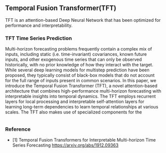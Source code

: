 ## Temporal Fusion Transformer(TFT)

TFT is an attention-based Deep Neural Network that has been 
optimized for performance and interpretability.

### TFT Time Series Prediction

Multi-horizon forecasting problems frequently contain a complex 
mix of inputs, including static (i.e. time-invariant) covariances,
known future inputs, and other exogenous time series that can only 
be observed historically, with no prior knowledge of how they 
interact with the target. While several deep learning models for 
multistep prediction have been proposed, they typically consist of 
black-box models that do not account for the full range of inputs
present in common scenarios. In this paper, we introduce the Temporal
Fusion Transformer (TFT), a novel attention-based architecture that 
combines high-performance multi-horizon forecasting with interpretable 
insights into temporal dynamics. The TFT employs recurrent layers for 
local processing and interpretable self-attention layers for learning 
long-term dependencies to learn temporal relationships at various scales.
The TFT also makes use of specialized components for the

``` python
```

### Reference
* [1] Temporal Fusion Transformers for Interpretable Multi-horizon Time Series Forecasting <https://arxiv.org/abs/1912.09363>